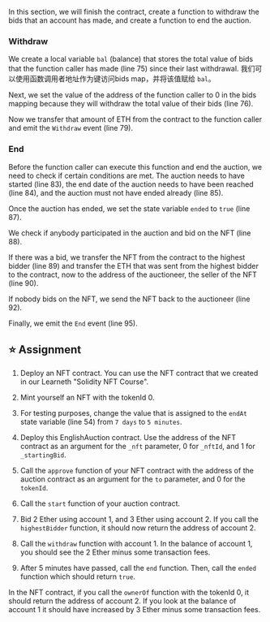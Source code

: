 In this section, we will finish the contract, create a function to withdraw the bids that an account has made, and create a function to end the auction.

### Withdraw
We create a local variable `bal` (balance) that stores the total value of bids that the function caller has made (line 75) since their last withdrawal. 我们可以使用函数调用者地址作为键访问bids map，并将该值赋给 `bal`。

Next, we set the value of the address of the function caller to 0 in the bids mapping because they will withdraw the total value of their bids (line 76).

Now we transfer that amount of ETH from the contract to the function caller and emit the `Withdraw` event (line 79).

### End
Before the function caller can execute this function and end the auction, we need to check if certain conditions are met. The auction needs to have started (line 83), the end date of the auction needs to have been reached (line 84), and the auction must not have ended already (line 85).

Once the auction has ended, we set the state variable `ended` to `true` (line 87).

We check if anybody participated in the auction and bid on the NFT (line 88).

If there was a bid, we transfer the NFT from the contract to the highest bidder (line 89) and transfer the ETH that was sent from the highest bidder to the contract, now to the address of the auctioneer, the seller of the NFT (line 90).

If nobody bids on the NFT, we send the NFT back to the auctioneer (line 92).

Finally, we emit the `End` event (line 95).

## ⭐️ Assignment

1. Deploy an NFT contract. You can use the NFT contract that we created in our Learneth "Solidity NFT Course".

2. Mint yourself an NFT with the tokenId 0.

3. For testing purposes, change the value that is assigned to the `endAt` state variable (line 54) from `7 days` to `5 minutes`. 

4. Deploy this EnglishAuction contract. Use the address of the NFT contract as an argument for the `_nft` parameter, 0 for `_nftId`, and 1 for `_startingBid`.

5. Call the `approve` function of your NFT contract with the address of the auction contract as an argument for the `to` parameter, and 0 for the `tokenId`. 

6. Call the `start` function of your auction contract. 

7. Bid 2 Ether using account 1, and 3 Ether using account 2. If you call the `highestBidder` function, it should now return the address of account 2.

8. Call the `withdraw` function with account 1. In the balance of account 1, you should see the 2 Ether minus some transaction fees.

9. After 5 minutes have passed, call the `end` function. Then, call the `ended` function which should return `true`.

In the NFT contract, if you call the `ownerOf` function with the tokenId 0, it should return the address of account 2. If you look at the balance of account 1 it should have increased by 3 Ether minus some transaction fees.
